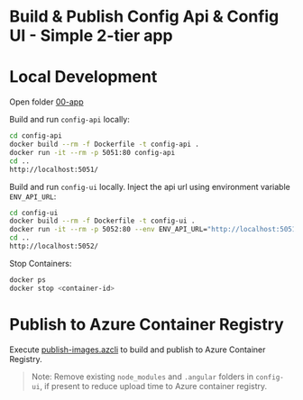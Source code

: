 # Build & Publish Config Api & Config UI - Simple 2-tier app

# Local Development

Open folder [00-app](/demos/00-app/)

Build and run `config-api` locally:

```bash
cd config-api
docker build --rm -f Dockerfile -t config-api .
docker run -it --rm -p 5051:80 config-api
cd ..
http://localhost:5051/
```

Build and run `config-ui` locally. Inject the api url using environment variable `ENV_API_URL`:

```bash
cd config-ui
docker build --rm -f Dockerfile -t config-ui .  
docker run -it --rm -p 5052:80 --env ENV_API_URL="http://localhost:5051"  config-ui
cd ..
http://localhost:5052/
```

Stop Containers:

```bash
docker ps
docker stop <container-id>
```

# Publish to Azure Container Registry

Execute [publish-images.azcli](/demos/03-containers/02-publish/publish-images.azcli) to build and publish to Azure Container Registry.

>Note: Remove existing `node_modules` and `.angular` folders in `config-ui`, if present to reduce upload time to Azure container registry.
